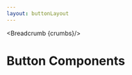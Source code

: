 ```yaml
---
layout: buttonLayout
---
```


<script>
	import { Card, Breadcrumb } from '$lib/index';
	let divClass = 'max-w-xs bg-white rounded-lg border border-gray-200 shadow-md dark:bg-gray-800 dark:border-gray-700';
let crumbs = [
    {
      label:'Home',
      href:'/'
    },
     {
      label:'Buttons',
      href:'/buttons/'
    },
  ]
</script>

<Breadcrumb {crumbs}/>

<h1 class="text-3xl w-full dark:text-white py-8">Button Components</h1>

<div class="p-4">
	<Card {divClass} img="/images/buttons.webp" btnColor="blue" header="DEFAULT" link="/buttons/default" btnLabel="Read more" />
</div>
<div class="p-4">
	<Card {divClass} img="/images/buttons.webp" btnColor="green" header="COLORED SHADOW" link="/buttons/colored-shadow" btnLabel="Read more" />
</div>
<div class="p-4">
	<Card {divClass} img="/images/buttons.webp" btnColor="pink" header="GRADIENT DUOTONE" link="/buttons/gradient-duotone" btnLabel="Read more" />
</div>
<div class="p-4">
	<Card {divClass} img="/images/buttons.webp" btnColor="purple" header="GRADIENT MONOCHROME" link="/buttons/gradient-monochrome" btnLabel="Read more" />
</div>
<div class="p-4">
	<Card {divClass} img="/images/buttons.webp" btnColor="gray" header="GRADIENT OUTLINE" link="/buttons/gradient-outline" btnLabel="Read more" />
</div>
<div class="p-4">
	<Card {divClass} img="/images/buttons.webp" btnColor="indigo" header="OUTLINED" link="/buttons/outlined" btnLabel="Read more" />
</div>
<div class="p-4">
	<Card {divClass} img="/images/buttons.webp" btnColor="red" header="ROUNDED" link="/buttons/rounded" btnLabel="Read more" />
</div>
<div class="p-4">
	<Card {divClass} img="/images/buttons.webp" btnColor="purple" header="LOADER" link="/buttons/button-loader" btnLabel="Read more" />
</div>
